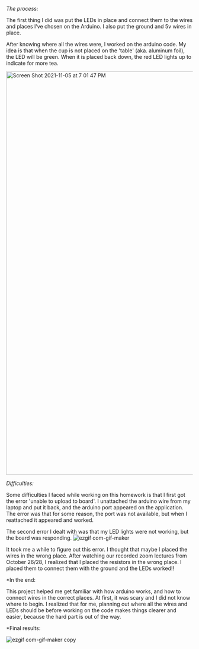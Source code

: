 
*The process:*

The first thing I did was put the LEDs in place and connect them to the wires and places I’ve chosen on the Arduino. I also put the ground and 5v wires in place. 


After knowing where all the wires were, I worked on the arduino code. My idea is that when the cup is not placed on the 'table' (aka. aluminum foil), the LED will be green. When it is placed back down, the red LED lights up to indicate for more tea. 

<img width="1086" alt="Screen Shot 2021-11-05 at 7 01 47 PM" src="https://user-images.githubusercontent.com/89835180/140531866-5347a47c-da3f-4824-8226-7222cdb4eef6.png">

*Difficulties:*


Some difficulties I faced while working on this homework is that I first got the error 'unable to upload to board'. I unattached the arduino wire from my laptop and put it back, and the arduino port appeared on the application. The error was that for some reason, the port was not available, but when I reattached it appeared and worked.

The second error I dealt with was that my LED lights were not working, but the board was responding. 
![ezgif com-gif-maker](https://user-images.githubusercontent.com/89835180/140532627-d9aaef33-7b18-4000-bc73-58c664fa52e0.gif)

It took me a while to figure out this error. I thought that maybe I placed the wires in the wrong place. After watching our recorded zoom lectures from October 26/28, I realized that I placed the resistors in the wrong place. I placed them to connect them with the ground and the LEDs worked!!

*In the end:

This project helped me get familiar with how arduino works, and how to connect wires in the correct places. At first, it was scary and I did not know where to begin. I realized that for me, planning out where all the wires and LEDs should be before working on the code makes things clearer and easier, because the hard part is out of the way. 


*Final results:



![ezgif com-gif-maker copy](https://user-images.githubusercontent.com/89835180/140534035-43782de4-865d-4f6a-9062-fd2c5a8cd657.gif)


